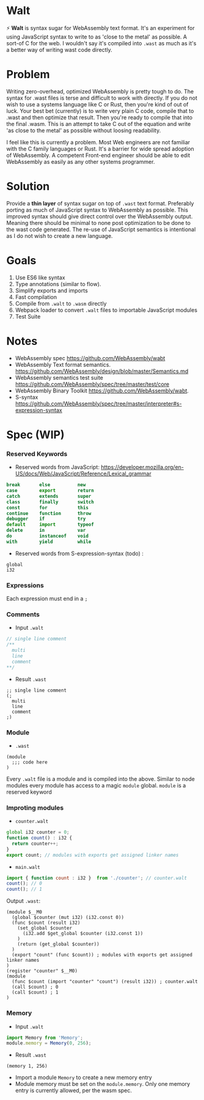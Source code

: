 # Walt
:zap: **Walt** is syntax sugar for WebAssembly text format. It's an experiment for using JavaScript syntax to write to as 'close to the metal' as possible. A sort-of C for the web. I wouldn't say it's
compiled into `.wast` as much as it's a better way of writing wast code directly.

# Problem
Writing zero-overhead, optimized WebAssembly is pretty tough to do. The syntax for .wast files is terse and difficult to work with directly. If you do not wish to use a systems language like C or Rust,
then you're kind of out of luck. Your best bet (currently) is to write very plain C code, compile that to .wast and then optimize that result. Then you're ready to compile that into the final .wasm. This is an
attempt to take C out of the equation and write 'as close to the metal' as possible without loosing readability.

I feel like this is currently a problem. Most Web engineers are not familiar with the C family languages or Rust. It's a barrier for wide spread adoption of WebAssembly. A competent Front-end engineer
should be able to edit WebAssembly as easily as any other systems programmer.

# Solution
Provide a **thin layer** of syntax sugar on top of `.wast` text format. Preferably porting as much of JavaScript syntax to WebAssembly as possible. This improved syntax should give direct control over
the WebAssembly output. Meaning there should be minimal to none post optimization to be done to the wast code generated. The re-use of JavaScript semantics is intentional as I do not wish to create a
new language.

# Goals
1. Use ES6 like syntax
2. Type annotations (similar to flow).
3. Simplify exports and imports
4. Fast compilation
5. Compile from `.walt` to `.wasm` directly
6. Webpack loader to convert `.walt` files to importable JavaScript modules
7. Test Suite

# Notes
* WebAssembly spec https://github.com/WebAssembly/wabt
* WebAssembly Text format semantics. https://github.com/WebAssembly/design/blob/master/Semantics.md
* WebAssembly semantics test suite https://github.com/WebAssembly/spec/tree/master/test/core
* WebAssembly Binary Toolkit https://github.com/WebAssembly/wabt.
* S-syntax https://github.com/WebAssembly/spec/tree/master/interpreter#s-expression-syntax

# Spec (WIP)

### Reserved Keywords

* Reserved words from JavaScript:
https://developer.mozilla.org/en-US/docs/Web/JavaScript/Reference/Lexical_grammar
```javascript
break       else          new
case        export        return
catch       extends       super
class       finally       switch
const       for           this
continue    function      throw
debugger    if            try
default     import        typeof
delete      in            var
do          instanceof    void
with        yield         while
```

* Reserved words from S-expression-syntax (todo) :
```
global
i32
```

### Expressions

Each expression must end in a `;`

### Comments

* Input `.walt`
```javascript
// single line comment
/**
  multi
  line
  comment
**/
```

* Result `.wast`
```
;; single line comment
(;
  multi
  line
  comment
;)
```

### Module

* `.wast`
```
(module
  ;;; code here
)
```

Every `.walt` file is a module and is compiled into the above. Similar to node modules every module has access to a magic `module` global. `module` is a reserved keyword

### Improting  modules

* `counter.walt`
```javascript
global i32 counter = 0;
function count() : i32 {
  return counter++;
}
export count; // modules with exports get assigned linker names
```

* `main.walt`
```javascript
import { function count : i32 }  from './counter'; // counter.walt
count(); // 0
count(); // 1
```

Output `.wast`:

```
(module $__M0
  (global $counter (mut i32) (i32.const 0))
  (func $count (result i32)
    (set_global $counter
      (i32.add $get_global $counter (i32.const 1))
    )
    (return (get_global $counter))
  )
  (export "count" (func $count)) ; modules with exports get assigned linker names
)
(register "counter" $__M0)
(module
  (func $count (import "counter" "count") (result i32)) ; counter.walt
  (call $count) ; 0
  (call $count) ; 1
)
```

### Memory

* Input `.walt`
```javascript
import Memory from 'Memory';
module.memory = Memory(0, 256);
```

* Result `.wast`
```
(memory 1, 256)
```
- Import a module `Memory` to create a new memory entry
- Module memory must be set on the `module.memory`. Only one memory entry is currently allowed, per the wasm spec.





